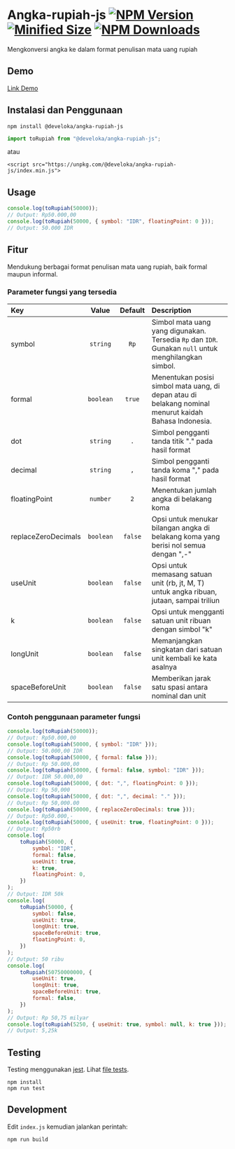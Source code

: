 # Angka-rupiah-js [![NPM Version](https://img.shields.io/npm/v/@develoka/angka-rupiah-js.svg)](https://www.npmjs.com/package/@develoka/angka-rupiah-js) [![Minified Size](https://img.shields.io/bundlephobia/min/@develoka/angka-rupiah-js.svg)](https://www.npmjs.com/package/@develoka/angka-rupiah-js) [![NPM Downloads](https://img.shields.io/npm/dt/@develoka/angka-rupiah-js)](https://www.npmjs.com/package/@develoka/angka-rupiah-js)

Mengkonversi angka ke dalam format penulisan mata uang rupiah

## Demo

[Link Demo](https://labs.codesenpai.com/gist/735ee864fba07f730c7afe6cf76daac6?default-pans=html,js,output)

## Instalasi dan Penggunaan

```
npm install @develoka/angka-rupiah-js
```

```js
import toRupiah from "@develoka/angka-rupiah-js";
```

atau

```
<script src="https://unpkg.com/@develoka/angka-rupiah-js/index.min.js">
```

## Usage

```js
console.log(toRupiah(50000));
// Output: Rp50.000,00
console.log(toRupiah(50000, { symbol: "IDR", floatingPoint: 0 }));
// Output: 50.000 IDR
```

## Fitur

Mendukung berbagai format penulisan mata uang rupiah, baik formal maupun informal.

### Parameter fungsi yang tersedia

| Key                 |   Value   | Default | Description                                                                                            |
| :------------------ | :-------: | :-----: | :----------------------------------------------------------------------------------------------------- |
| symbol              | `string`  |  `Rp`   | Simbol mata uang yang digunakan. Tersedia `Rp` dan `IDR`. Gunakan `null` untuk menghilangkan simbol.   |
| formal              | `boolean` | `true`  | Menentukan posisi simbol mata uang, di depan atau di belakang nominal menurut kaidah Bahasa Indonesia. |
| dot                 | `string`  |   `.`   | Simbol pengganti tanda titik "." pada hasil format                                                     |
| decimal             | `string`  |   `,`   | Simbol pengganti tanda koma "," pada hasil format                                                      |
| floatingPoint       | `number`  |   `2`   | Menentukan jumlah angka di belakang koma                                                               |
| replaceZeroDecimals | `boolean` | `false` | Opsi untuk menukar bilangan angka di belakang koma yang berisi nol semua dengan ",-"                   |
| useUnit             | `boolean` | `false` | Opsi untuk memasang satuan unit (rb, jt, M, T) untuk angka ribuan, jutaan, sampai triliun              |
| k                   | `boolean` | `false` | Opsi untuk mengganti satuan unit ribuan dengan simbol "k"                                              |
| longUnit            | `boolean` | `false` | Memanjangkan singkatan dari satuan unit kembali ke kata asalnya                                        |
| spaceBeforeUnit     | `boolean` | `false` | Memberikan jarak satu spasi antara nominal dan unit                                                    |

### Contoh penggunaan parameter fungsi

```js
console.log(toRupiah(50000));
// Output: Rp50.000,00
console.log(toRupiah(50000, { symbol: "IDR" }));
// Output: 50.000,00 IDR
console.log(toRupiah(50000, { formal: false }));
// Output: Rp 50.000,00
console.log(toRupiah(50000, { formal: false, symbol: "IDR" }));
// Output: IDR 50.000,00
console.log(toRupiah(50000, { dot: ",", floatingPoint: 0 }));
// Output: Rp 50,000
console.log(toRupiah(50000, { dot: ",", decimal: "." }));
// Output: Rp 50,000.00
console.log(toRupiah(50000, { replaceZeroDecimals: true }));
// Output: Rp50.000,-
console.log(toRupiah(50000, { useUnit: true, floatingPoint: 0 }));
// Output: Rp50rb
console.log(
	toRupiah(50000, {
		symbol: "IDR",
		formal: false,
		useUnit: true,
		k: true,
		floatingPoint: 0,
	})
);
// Output: IDR 50k
console.log(
	toRupiah(50000, {
		symbol: false,
		useUnit: true,
		longUnit: true,
		spaceBeforeUnit: true,
		floatingPoint: 0,
	})
);
// Output: 50 ribu
console.log(
	toRupiah(50750000000, {
		useUnit: true,
		longUnit: true,
		spaceBeforeUnit: true,
		formal: false,
	})
);
// Output: Rp 50,75 milyar
console.log(toRupiah(5250, { useUnit: true, symbol: null, k: true }));
// Output: 5,25k
```

## Testing

Testing menggunakan [jest](https://jestjs.io/). Lihat [file tests](https://github.com/develoka/angka-rupiah-js/blob/main/test/index.test.js).

```
npm install
npm run test
```

## Development

Edit `index.js` kemudian jalankan perintah:

```
npm run build
```
